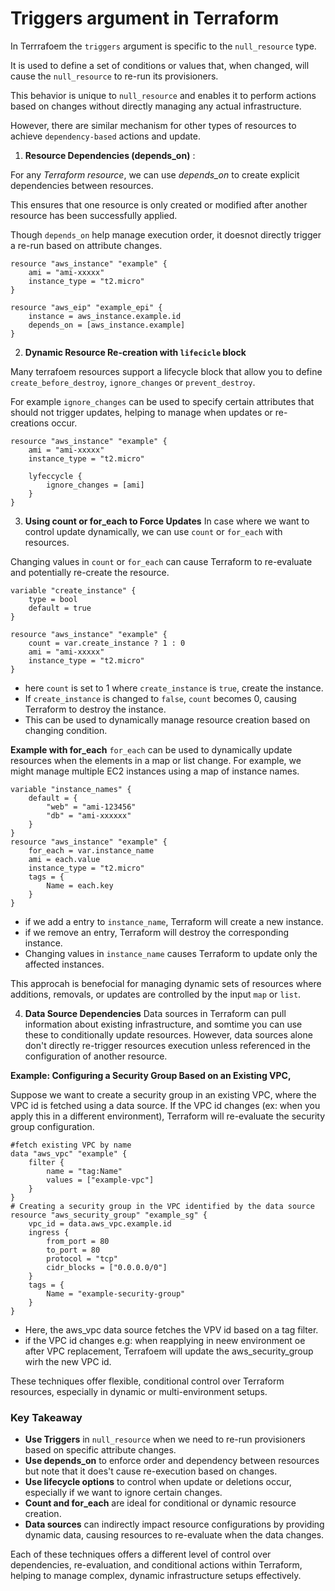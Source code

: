 # Triggers argument in Terraform

In Terrrafoem the `triggers` argument is specific to the `null_resource` type. 

It is used to define a set of conditions or values that, when changed, will cause the `null_resource` to re-run its provisioners.

This behavior is unique to `null_resource` and enables it to perform actions based on changes without directly managing any actual infrastructure.


However, there are similar mechanism for other types of resources to achieve `dependency-based` actions and update.

1. **Resource Dependencies (depends_on)** :

For any *Terraform resource*, we can use *depends_on* to create explicit dependencies between resources. 

This ensures that one resource is only created or modified after another resource has been successfully applied. 

Though `depends_on` help manage execution order, it doesnot directly trigger a re-run based on attribute changes.

```hcl
resource "aws_instance" "example" {
    ami = "ami-xxxxx"
    instance_type = "t2.micro"
}

resource "aws_eip" "example_epi" {
    instance = aws_instance.example.id
    depends_on = [aws_instance.example]
}
```

2. **Dynamic Resource Re-creation with `lifecicle` block**

Many terrafoem resources support a lifecycle block that allow you to define `create_before_destroy`, `ignore_changes` or `prevent_destroy`. 

For example `ignore_changes` can be used to specify certain attributes that should not trigger updates, helping to manage when updates or re-creations occur.

```hcl
resource "aws_instance" "example" {
    ami = "ami-xxxxx"
    instance_type = "t2.micro"

    lyfeccycle {
        ignore_changes = [ami]
    }
}
```

3. **Using count or for_each to Force Updates**
In case where we want to control update dynamically, we can use `count` or `for_each` with resources.

Changing values in `count` or `for_each` can cause Terraform to re-evaluate and potentially re-create the resource.

```hcl
variable "create_instance" {
    type = bool
    default = true
}

resource "aws_instance" "example" {
    count = var.create_instance ? 1 : 0
    ami = "ami-xxxxx"
    instance_type = "t2.micro"
}
```
- here `count` is set to 1 where `create_instance` is `true`, create the instance.
- If `create_instance` is changed to `false`, `count` becomes 0, causing Terraform to destroy the instance.
- This can be used to dynamically manage resource creation based on changing condition.

**Example with for_each**
`for_each` can be used to dynamically update resources when the elements in a map or list change. For example, we might manage multiple EC2 instances using a map of instance names.

```hcl
variable "instance_names" {
    default = {
        "web" = "ami-123456"
        "db" = "ami-xxxxxx"
    }
}
resource "aws_instance" "example" {
    for_each = var.instance_name
    ami = each.value
    instance_type = "t2.micro"
    tags = {
        Name = each.key
    }
}
```
- if we add a entry to `instance_name`, Terraform will create a new instance.
- if we remove an entry, Terraform will destroy the corresponding instance.
- Changing values in `instance_name` causes Terraform to update only the affected instances.

This approcah is benefocial for managing dynamic sets of resources where additions, removals, or updates are controlled by the input `map` or `list`.

4. **Data Source Dependencies**
Data sources in Terraform can pull information about existing infrastructure, and somtime you can use these to conditionally update resources. 
However, data sources alone don't directly re-trigger resources execution unless referenced in the configuration of another resource.

**Example: Configuring a Security Group Based on an Existing VPC,**

Suppose we want to create a security group in an existing VPC, where the VPC id is fetched using a data source. If the VPC id changes (ex: when you apply this in a different environment), Terraform will re-evaluate the security group configuration.

```hcl
#fetch existing VPC by name
data "aws_vpc" "example" {
    filter {
        name = "tag:Name"
        values = ["example-vpc"]
    }
}
# Creating a security group in the VPC identified by the data source 
resource "aws_security_group" "example_sg" {
    vpc_id = data.aws_vpc.example.id
    ingress {
        from_port = 80
        to_port = 80
        protocol = "tcp"
        cidr_blocks = ["0.0.0.0/0"]
    }
    tags = {
        Name = "example-security-group"
    }
}
```
- Here, the aws_vpc data source fetches the VPV id based on a tag filter.
- if the VPC id changes e.g: when reapplying in neew environment oe after VPC replacement, Terrafoem will update the aws_security_group wirh the new VPC id.

These techniques offer flexible, conditional control over Terraform resources, especially in dynamic or multi-environment setups.


### Key Takeaway
- **Use Triggers** in `null_resource` when we need to re-run provisioners based on specific attribute changes.
- **Use depends_on** to enforce order and dependency between resources but note that it does't cause re-execution based on changes.
- **Use lifecycle options** to control when update or deletions occur, especially if we want to ignore certain changes.
- **Count and for_each** are ideal for conditional or dynamic resource creation.
- **Data sources** can indirectly impact resource configurations by providing dynamic data, causing resources to re-evaluate when the data changes.

Each of these techniques offers a different level of control over dependencies, re-evaluation, and conditional actions within Terraform, helping to manage complex, dynamic infrastructure setups effectively.

